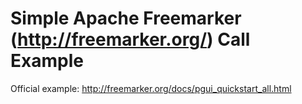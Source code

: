 # Simple Apache Freemarker (http://freemarker.org/) Call Example

Official example: http://freemarker.org/docs/pgui_quickstart_all.html
